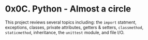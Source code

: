 # 0x0C. Python - Almost a circle

This project reviews several topics including: the `import` statment, exceptions, classes, private attributes, getters & setters, `classmethod`, `staticmethod`, inheritance, the `unittest` module, and file I/O.
